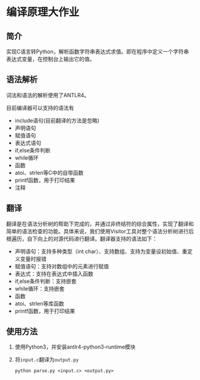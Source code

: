 # 编译原理大作业

## 简介
实现C语言转Python，解析函数字符串表达式求值。即在程序中定义一个字符串表达式变量，在控制台上输出它的值。
## 语法解析
词法和语法的解析使用了ANTLR4。

目前编译器可以支持的语法有

- include语句(目前翻译的方法是忽略)
- 声明语句
- 赋值语句
- 表达式语句
- if,else条件判断
- while循环
- 函数
- atoi、strlen等C中的自带函数
- printf函数，用于打印结果
- 注释

## 翻译

翻译是在语法分析树的帮助下完成的，并通过非终结符的综合属性，实现了翻译和简单的语法检查的功能。具体来说，我们使用Visitor工具对整个语法分析树进行后根遍历，自下向上的对源代码进行翻译。翻译器支持的语法如下：

- 声明语句：支持多种类型（int char）、支持数组、支持为变量设初始值、重定义变量时报错
- 赋值语句：支持对数组中的元素进行赋值
- 表达式：支持在表达式中插入函数
- if,else条件判断：支持嵌套
- while循环：支持嵌套
- 函数
- atoi、strlen等库函数
- printf函数，用于打印结果

## 使用方法

1. 使用Python3，并安装antlr4-python3-runtime模块
2. 将`input.c`翻译为`output.py`

	```
	python parse.py <input.c> <output.py>
	```

	


